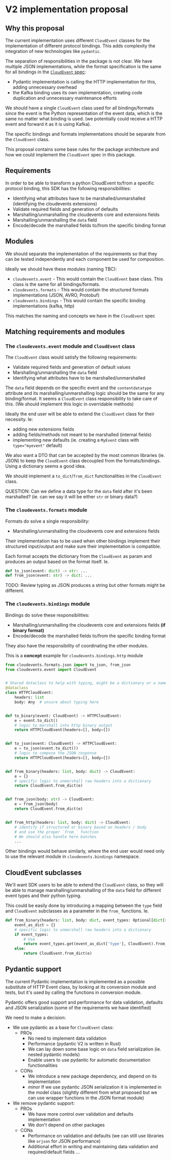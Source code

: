 # V2 implementation proposal

## Why this proposal

The current implementation uses different `CloudEvent` classes for the implementation
of different protocol bindings. This adds complexity the integration of new technologies
like `pydantic`.

The separation of responsibilities in the package is not clear. We have multiple JSON
implementations, while the format specification is the same for all bindings in the
[`CloudEvent` spec](https://github.com/cloudevents/spec/blob/v1.0.2/cloudevents/formats/json-format.md):

* Pydantic implementation is calling the HTTP implementation for this, adding unnecessary overhead
* the Kafka binding uses its own implementation, creating code duplication and unnecessary maintenance efforts

We should have a single `CloudEvent` class used for all bindings/formats since the event
is the Python representation of the event data, which is the same no matter what binding
is used. (we potentially could receive a HTTP event and forward it as it is using Kafka).

The specific bindings and formats implementations should be separate from the `CloudEvent`
class.

This proposal contains some base rules for the package architecture and how we could implement
the `CloudEvent` spec in this package.

## Requirements

In order to be able to transform a python CloudEvent to/from a specific
protocol binding, this SDK has the following responsibilities:

* Identifying what attributes have to be marshalled/unmarshalled (identifying the cloudevents extensions)
* Validate required fields and generation of defaults
* Marshalling/unmarshalling the cloudevents core and extensions fields
* Marshalling/unmarshalling the `data` field
* Encode/decode the marshalled fields to/from the specific binding format

## Modules

We should separate the implementation of the requirements so that they can be tested independently and
each component be used for composition.

Ideally we should have these modules (naming TBC):

* `cloudevents.event` - This would contain the `CloudEvent` base class. This class is the same for all bindings/formats.
* `cloudevents.formats` - This would contain the structured formats implementations (JSON, AVRO, Protobuf)
* `cloudevents.bindings` - This would contain the specific binding implementations (kafka, http)

This matches the naming and concepts we have in the `CloudEvent` spec

## Matching requirements and modules

### The `cloudevents.event` module and `CloudEvent` class

The `CloudEvent` class would satisfy the following requirements:

* Validate required fields and generation of default values
* Marshalling/unmarshalling the `data` field
* Identifying what attributes have to be marshalled/unmarshalled

The `data` field depends on the specific event and the `contentdatatype` attribute and
its marshalling/unmarshalling logic should be the same for any binding/format. It seems
a `CloudEvent` class responsibility to take care of this. (We should implement this logic
in overridable methods)

Ideally the end user will be able to extend the `CloudEvent` class for their necessity. Ie:

* adding new extensions fields
* adding fields/methods not meant to be marshalled (internal fields)
* implementing new defaults (ie. creating a `MyEvent` class with `type="myevent"` default)

We also want a DTO that can be accepted by the most common libraries (ie. JSON) to keep the
`CloudEvent` class decoupled from the formats/bindings. Using a dictionary seems a good idea.

We should implement a `to_dict`/`from_dict` functionalities in the `CloudEvent` class.

QUESTION: Can we define a data type for the `data` field after it's been marshalled?
(ie. can we say it will be either `str` or binary data?)

### The `cloudevents.formats` module

Formats do solve a single responsibility:

* Marshalling/unmarshalling the cloudevents core and extensions fields

Their implementation has to be used when other bindings implement their
structured input/output and make sure their implementation is compatible.

Each format accepts the dictionary from the `CloudEvent` as param
and produces an output based on the format itself. Ie.

```python
def to_json(event: dict) -> str: ...
def from_json(event: str) -> dict: ...
```

TODO: Review typing as JSON produces a string but other formats might be different.

### The `cloudevents.bindings` module

Bindings do solve these responsibilities:

* Marshalling/unmarshalling the cloudevents core and extensions fields **(if binary format)**
* Encode/decode the marshalled fields to/from the specific binding format

They also have the responsibility of coordinating the other modules.

This is a **concept** example for `cloudevents.bindings.http` module

```python
from cloudevents.formats.json import to_json, from_json
from cloudevents.event import CloudEvent


# Shared dataclass to help with typing, might be a dictionary or a named tuple (not important)
@dataclass
class HTTPCloudEvent:
    headers: list
    body: Any  # unsure about typing here


def to_binary(event: CloudEvent) -> HTTPCloudEvent:
    e = event.to_dict()
    # logic to marshall into http binary output
    return HTTPCloudEvent(headers=[], body=[])


def to_json(event: CloudEvent) -> HTTPCloudEvent:
    e = to_json(event.to_dict())
    # logic to compose the JSON response
    return HTTPCloudEvent(headers=[], body=[])


def from_binary(headers: list, body: dict) -> CloudEvent:
    e = {}
    # specific logic to unmarshall raw headers into a dictionary
    return CloudEvent.from_dict(e)


def from_json(body: str) -> CloudEvent:
    e = from_json(body)
    return CloudEvent.from_dict(e)


def from_http(headers: list, body: dict) -> CloudEvent:
    # identify if structured or binary based on headers / body
    # and use the proper `from_` function
    # We should also handle here batches
    ...
```

Other bindings would behave similarly, where the end user would need only
to use the relevant module in `cloudevents.bindings` namespace.

## CloudEvent subclasses

We'll want SDK users to be able to extend the `CloudEvent` class, so they will
be able to manage marshalling/unmarshalling of the `data` field for different
event types and their python typing.

This could be easily done by introducing a mapping between the `type` field and
`CloudEvent` subclasses as a parameter in the `from_` functions. Ie.

```python
def from_binary(headers: list, body: dict, event_types: Optional[dict[str, type]] = None) -> CloudEvent:
    event_as_dict = {}
    # specific logic to unmarshall raw headers into a dictionary
    if event_types:
        # Use
        return event_types.get(event_as_dict['type'], CloudEvent).from_dict(e)
    else:
        return CloudEvent.from_dict(e)
```

## Pydantic support

The current Pydantic implementation is implemented as a possible substitute of
HTTP Event class, by looking at its conversion module and tests, but it's used
by calling the functions in conversion module.

Pydantic offers good support and performance for data validation, defaults and
JSON serialization (some of the requirements we have identified)

We need to make a decision:

* We use pydantic as a base for `CloudEvent` class:
  * PROs
    * No need to implement data validation
    * Performance (pydantic V2 is written in Rust)
    * We can lay down some base logic on `data` field serialization (ie. nested pydantic models)
    * Enable users to use pydantic for automatic documentation functionalities
  * CONs
    * We introduce a new package dependency, and depend on its implementation
    * _minor_ If we use pydantic JSON serialization it is implemented in the model class (slightly different from what proposed but we can use wrapper functions in the JSON format module)
* We remove pydantic support:
  * PROs
    * We have more control over validation and defaults implementation
    * We don't depend on other packages
  * CONs
    * Performance on validation and defaults (we can still use libraries like `orjson` for JSON performance)
    * Additional effort in writing and maintaining data validation and required/default fields
...
